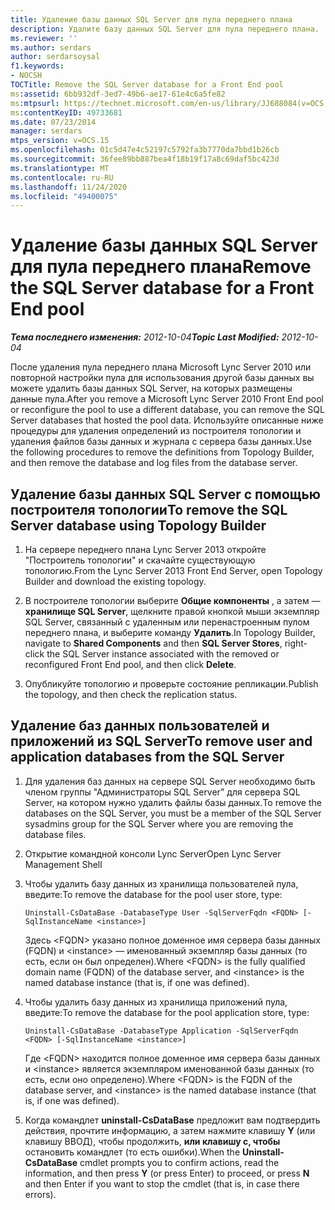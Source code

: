 ```yaml
---
title: Удаление базы данных SQL Server для пула переднего плана
description: Удалите базу данных SQL Server для пула переднего плана.
ms.reviewer: ''
ms.author: serdars
author: serdarsoysal
f1.keywords:
- NOCSH
TOCTitle: Remove the SQL Server database for a Front End pool
ms:assetid: 6bb932df-3ed7-49b6-ae17-61e4c6a5fe82
ms:mtpsurl: https://technet.microsoft.com/en-us/library/JJ688084(v=OCS.15)
ms:contentKeyID: 49733681
ms.date: 07/23/2014
manager: serdars
mtps_version: v=OCS.15
ms.openlocfilehash: 01c5d47e4c52197c5792fa3b7770da7bbd1b26cb
ms.sourcegitcommit: 36fee89bb887bea4f18b19f17a8c69daf5bc423d
ms.translationtype: MT
ms.contentlocale: ru-RU
ms.lasthandoff: 11/24/2020
ms.locfileid: "49400075"
---
```

# <a name="remove-the-sql-server-database-for-a-front-end-pool"></a><span data-ttu-id="487d1-103">Удаление базы данных SQL Server для пула переднего плана</span><span class="sxs-lookup"><span data-stu-id="487d1-103">Remove the SQL Server database for a Front End pool</span></span>

<div data-xmlns="http://www.w3.org/1999/xhtml">

<div class="topic" data-xmlns="http://www.w3.org/1999/xhtml" data-msxsl="urn:schemas-microsoft-com:xslt" data-cs="https://msdn.microsoft.com/">

<div data-asp="https://msdn2.microsoft.com/asp">



</div>

<div id="mainSection">

<div id="mainBody"><span data-ttu-id="487d1-104">

<span> </span></span><span class="sxs-lookup"><span data-stu-id="487d1-104">

<span> </span></span></span>

<span data-ttu-id="487d1-105">_**Тема последнего изменения:** 2012-10-04_</span><span class="sxs-lookup"><span data-stu-id="487d1-105">_**Topic Last Modified:** 2012-10-04_</span></span>

<span data-ttu-id="487d1-106">После удаления пула переднего плана Microsoft Lync Server 2010 или повторной настройки пула для использования другой базы данных вы можете удалить базы данных SQL Server, на которых размещены данные пула.</span><span class="sxs-lookup"><span data-stu-id="487d1-106">After you remove a Microsoft Lync Server 2010 Front End pool or reconfigure the pool to use a different database, you can remove the SQL Server databases that hosted the pool data.</span></span> <span data-ttu-id="487d1-107">Используйте описанные ниже процедуры для удаления определений из построителя топологии и удаления файлов базы данных и журнала с сервера базы данных.</span><span class="sxs-lookup"><span data-stu-id="487d1-107">Use the following procedures to remove the definitions from Topology Builder, and then remove the database and log files from the database server.</span></span>

<div>

## <a name="to-remove-the-sql-server-database-using-topology-builder"></a><span data-ttu-id="487d1-108">Удаление базы данных SQL Server с помощью построителя топологии</span><span class="sxs-lookup"><span data-stu-id="487d1-108">To remove the SQL Server database using Topology Builder</span></span>

1.  <span data-ttu-id="487d1-109">На сервере переднего плана Lync Server 2013 откройте "Построитель топологии" и скачайте существующую топологию.</span><span class="sxs-lookup"><span data-stu-id="487d1-109">From the Lync Server 2013 Front End Server, open Topology Builder and download the existing topology.</span></span>

2.  <span data-ttu-id="487d1-110">В построителе топологии выберите **Общие компоненты** , а затем — **хранилище SQL Server**, щелкните правой кнопкой мыши экземпляр SQL Server, связанный с удаленным или перенастроенным пулом переднего плана, и выберите команду **Удалить**.</span><span class="sxs-lookup"><span data-stu-id="487d1-110">In Topology Builder, navigate to **Shared Components** and then **SQL Server Stores**, right-click the SQL Server instance associated with the removed or reconfigured Front End pool, and then click **Delete**.</span></span>

3.  <span data-ttu-id="487d1-111">Опубликуйте топологию и проверьте состояние репликации.</span><span class="sxs-lookup"><span data-stu-id="487d1-111">Publish the topology, and then check the replication status.</span></span>

</div>

<div>

## <a name="to-remove-user-and-application-databases-from-the-sql-server"></a><span data-ttu-id="487d1-112">Удаление баз данных пользователей и приложений из SQL Server</span><span class="sxs-lookup"><span data-stu-id="487d1-112">To remove user and application databases from the SQL Server</span></span>

1.  <span data-ttu-id="487d1-113">Для удаления баз данных на сервере SQL Server необходимо быть членом группы "Администраторы SQL Server" для сервера SQL Server, на котором нужно удалить файлы базы данных.</span><span class="sxs-lookup"><span data-stu-id="487d1-113">To remove the databases on the SQL Server, you must be a member of the SQL Server sysadmins group for the SQL Server where you are removing the database files.</span></span>

2.  <span data-ttu-id="487d1-114">Открытие командной консоли Lync Server</span><span class="sxs-lookup"><span data-stu-id="487d1-114">Open Lync Server Management Shell</span></span>

3.  <span data-ttu-id="487d1-115">Чтобы удалить базу данных из хранилища пользователей пула, введите:</span><span class="sxs-lookup"><span data-stu-id="487d1-115">To remove the database for the pool user store, type:</span></span>
    
        Uninstall-CsDataBase -DatabaseType User -SqlServerFqdn <FQDN> [-SqlInstanceName <instance>]
    
    <span data-ttu-id="487d1-116">Здесь \<FQDN\> указано полное доменное имя сервера базы данных (FQDN) и \<instance\> — именованный экземпляр базы данных (то есть, если он был определен).</span><span class="sxs-lookup"><span data-stu-id="487d1-116">Where \<FQDN\> is the fully qualified domain name (FQDN) of the database server, and \<instance\> is the named database instance (that is, if one was defined).</span></span>

4.  <span data-ttu-id="487d1-117">Чтобы удалить базу данных из хранилища приложений пула, введите:</span><span class="sxs-lookup"><span data-stu-id="487d1-117">To remove the database for the pool application store, type:</span></span>
    
        Uninstall-CsDataBase -DatabaseType Application -SqlServerFqdn <FQDN> [-SqlInstanceName <instance>]
    
    <span data-ttu-id="487d1-118">Где \<FQDN\> находится полное доменное имя сервера базы данных и \<instance\> является экземпляром именованной базы данных (то есть, если оно определено).</span><span class="sxs-lookup"><span data-stu-id="487d1-118">Where \<FQDN\> is the FQDN of the database server, and \<instance\> is the named database instance (that is, if one was defined).</span></span>

5.  <span data-ttu-id="487d1-119">Когда командлет **uninstall-CsDataBase** предложит вам подтвердить действия, прочтите информацию, а затем нажмите клавишу **Y** (или клавишу ВВОД), чтобы продолжить, **или клавишу с, чтобы** остановить командлет (то есть ошибки).</span><span class="sxs-lookup"><span data-stu-id="487d1-119">When the **Uninstall-CsDataBase** cmdlet prompts you to confirm actions, read the information, and then press **Y** (or press Enter) to proceed, or press **N** and then Enter if you want to stop the cmdlet (that is, in case there errors).</span></span>

<span data-ttu-id="487d1-120"></div>

</div>

<span> </span>

</div>

</div>

</span><span class="sxs-lookup"><span data-stu-id="487d1-120"></div>

</div>

<span> </span>

</div>

</div>

</span></span></div>

